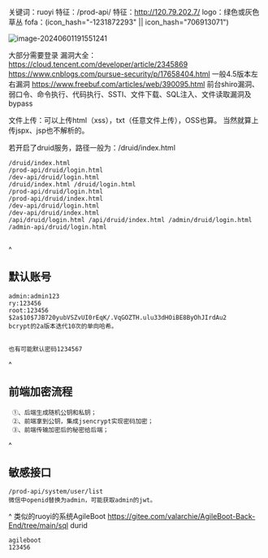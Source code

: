 关键词：ruoyi
特征：/prod-api/
特征：<http://120.79.202.7/>
logo：绿色或灰色草丛
fofa：(icon_hash="-1231872293" || icon_hash="706913071")


![image-20240601191551241](http://cdn.33129999.xyz/mk_img/image-20240601191551241.png)

大部分需要登录
漏洞大全：
<https://cloud.tencent.com/developer/article/2345869>
<https://www.cnblogs.com/pursue-security/p/17658404.html>
一般4.5版本左右漏洞
<https://www.freebuf.com/articles/web/390095.html>
前台shiro漏洞、弱口令、命令执行、代码执行、SSTI、文件下载、SQL注入、文件读取漏洞及bypass


文件上传：可以上传html（xss），txt（任意文件上传），OSS也算。
当然就算上传jspx、jsp也不解析的。

若开启了druid服务，路径一般为：/druid/index.html
```
/druid/index.html
/prod-api/druid/login.html 
/dev-api/druid/login.html
/druid/index.html /druid/login.html 
/prod-api/druid/login.html 
/prod-api/druid/index.html
/dev-api/druid/login.html 
/dev-api/druid/index.html 
/api/druid/login.html /api/druid/index.html /admin/druid/login.html /admin-api/druid/login.html


```

^
## **默认账号**
```
admin:admin123
ry:123456 
root:123456
$2a$10$7JB720yubVSZvUI0rEqK/.VqGOZTH.ulu33dHOiBE8ByOhJIrdAu2
bcrypt的2a版本迭代10次的单向哈希。


也有可能默认密码1234567
```



^
## **前端加密流程**
```
 ①、后端生成随机公钥和私钥；
 ②、前端拿到公钥，集成jsencrypt实现密码加密；
 ③、前端传输加密后的秘密给后端；
```


^
## **敏感接口**
```
/prod-api/system/user/list
微信中openid替换为admin，可能获取admin的jwt。

```


^
类似的ruoyi的系统AgileBoot
<https://gitee.com/valarchie/AgileBoot-Back-End/tree/main/sql>
durid 
```
agileboot
123456
```